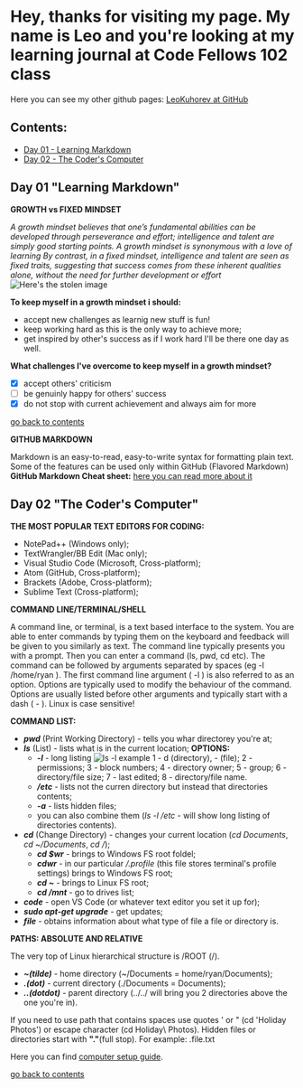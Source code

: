 # Hey, thanks for visiting my page. My name is Leo and you're looking at my learning journal at Code Fellows 102 class
Here you can see my other github pages: [LeoKuhorev at GitHub](https://leokuhorev.github.io/)

<h2 id="contents"> Contents: </h2>

- <a href="#day1">Day 01 - Learning Markdown </a>
- <a href="#day2">Day 02 - The Coder's Computer </a>

<h2 id="day1"> Day 01 "Learning Markdown" </h2>

**GROWTH vs FIXED MINDSET**

*A growth mindset believes that one’s fundamental abilities can be developed through perseverance and effort; intelligence and talent are simply good starting points. A growth mindset is synonymous with a love of learning*
*By contrast, in a fixed mindset, intelligence and talent are seen as fixed traits, suggesting that success comes from these inherent qualities alone, without the need for further development or effort*
![Here's the stolen image](https://3kllhk1ibq34qk6sp3bhtox1-wpengine.netdna-ssl.com/wp-content/uploads/NewGrowthMindset2.png)

**To keep myself in a growth mindset i should:**
- accept new challenges as learnig new stuff is fun!
- keep working hard as this is the only way to achieve more;
- get inspired by other's success as if I work hard I'll be there one day as well.

**What challenges I've overcome to keep myself in a growth mindset?**
- [x] accept others' criticism
- [ ] be genuinly happy for others' success
- [x] do not stop with current achievement and always aim for more

<a href="#contents">go back to contents </a>

**GITHUB MARKDOWN**

Markdown is an easy-to-read, easy-to-write syntax for formatting plain text. Some of the features can be used only within GitHub (Flavored Markdown)
**GitHub Markdown Cheat sheet:**
[here you can read more about it](https://help.github.com/en/articles/basic-writing-and-formatting-syntax)

<h2 id="day2"> Day 02 "The Coder's Computer" </h2>

**THE MOST POPULAR TEXT EDITORS FOR CODING:**
- NotePad++ (Windows only);
- TextWrangler/BB Edit (Mac only);
- Visual Studio Code (Microsoft, Cross-platform);
- Atom (GitHub, Cross-platform);
- Brackets (Adobe, Cross-platform);
- Sublime Text (Cross-platform);

**COMMAND LINE/TERMINAL/SHELL**

A command line, or terminal, is a text based interface to the system. You are able to enter commands by typing them on the keyboard and feedback will be given to you similarly as text.
The command line typically presents you with a prompt. Then you can enter a command (ls, pwd, cd etc). The command can be followed by arguments separated by spaces (eg -l /home/ryan ). The first command line argument ( -l ) is also referred to as an option. Options are typically used to modify the behaviour of the command. Options are usually listed before other arguments and typically start with a dash ( - ). 
Linux is case sensitive!

**COMMAND LIST:**
- **_pwd_** (Print Working Directory) - tells you whar directorey you're at;
- **_ls_** (List) - lists what is in the current location;
     **OPTIONS:**
    - **_-l_** - long listing
    ![ls -l example](https://lh3.googleusercontent.com/_4bL8WTjZS-AqdSAq0x2_eidN5oxmewQMzxOsefbdQmycObOC316nMb1G8ktz31AAz8Zk6NQ2oB0DVq1jAz1_jcWH4Kf4SM6KqsNWRq79wlFj-XQ9P3i2oi1S4egwa2pC9A7mhZI8SJ_wxh6vrLBWyNKKa1v3GvVGvGB6N9Ijf1nh4T2njdN_8o4_m0tTi2ARFP5s6DcakENwqhvwkZiXvO8Jh2jC6PrjIgfv3L0lu_yyD7BXV0UbUuN2bmt1heYgDbKRUrLyre2GLOm_RG1yfRvXAWmQuESUFAYZ2vyQOsT_RUyvc9kQnI_2Bfu7T2rPieuvf7lOncbYSZg98uiMmgnUzrAmqnxsMkZg4Ed9qMv3Xf6ll2icKwXax_0RqAaUSAKvD1_0DEv8PDvqz1FXILg3mkrKRxLGB-2GoaUJfr_xJhfpyHem5oyR4qyo5pFJ4f3ms_FT1uP3sAASjYrzsJuGL1GljB7A6Xdp3bNW8oeDJO1zoXO77ibBfnATobN_Thq7WUg87PogxtI733oi317wuDiC-MsXxE8IdOjEFDB2SX6APbN9aqgPR8ju8rt8oedvWqaws7bBh_9ZDXmhoSVkNyJWvVLB0cqfY8s8qL4282fcUS2S6eD5wqgT0Aj7HEiDzr1_ebCvXWw-bJ6dpwFGLFWP9K_6_2Osbjvv03HaGXlrdbRwKgD00F2tP6GRa7uUYVLuFX_aBELPXNzRLhhVA=w1167-h261-no)
    1 - d (directory), - (file);
    2 - permissions;
    3 - block numbers;
    4 - directory owner;
    5 - group;
    6 - directory/file size;
    7 - last edited;
    8 - directory/file name.
    - **_/etc_** - lists not the curren directory but instead that directories contents;
    - **_-a_** - lists hidden files;
    - you can also combine them (_ls -l /etc_ - will show long listing of directories contents).
- **_cd_** (Change Directory) - changes your current location (*cd Documents*, *cd ~/Documents*, *cd /*);
    - **_cd $wr_** - brings to Windows FS root foldel;
    - **_cdwr_** - in our particular */.profile* (this file stores terminal's profile settings) brings to Windows FS root;
    - **_cd ~_** - brings to Linux FS root;
    - **_cd /mnt_** - go to drives list;
- **_code_** - open VS Code (or whatever text editor you set it up for);
- **_sudo apt-get upgrade_** - get updates;
- **_file_** - obtains information about what type of file a file or directory is.

**PATHS: ABSOLUTE AND RELATIVE**

The very top of Linux hierarchical structure is /ROOT (/).
- **_~(tilde)_** - home directory (~/Documents = home/ryan/Documents);
- **_.(dot)_** - current directory (./Documents = Documents);
- **_..(dotdot)_** - parent directory (../../ will bring you 2 directories above the one you're in).

If you need to use path that contains spaces use quotes ' or " (cd 'Holiday Photos') or escape character (cd Holiday\ Photos). 
Hidden files or directories start with **"."**(full stop). For example: .file.txt

Here you can find [computer setup guide](http://codefellows.github.io/code-201-prework/prework/).

<a href="#contents">go back to contents </a>
